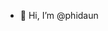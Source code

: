 - 👋 Hi, I’m @phidaun

<!---
ByteMaster20/ByteMaster20 is a ✨ special ✨ repository because its `README.md` (this file) appears on your GitHub profile.
You can click the Preview link to take a look at your changes.
--->
